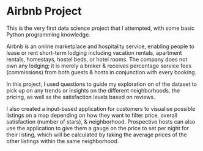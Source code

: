# Airbnb Project

This is the very first data science project that I attempted, with some basic Python programming knowledge.

Airbnb is an online marketplace and hospitality service, enabling people to lease or rent short-term lodging including vacation rentals, apartment rentals, homestays, hostel beds, or hotel rooms. The company does not own any lodging; it is merely a broker & receives percentage service fees (commissions) from both guests & hosts in conjunction with every booking.

In this project, I used questions to guide my exploration on of the dataset to pick up on any trends or insights on the different neighborhoods, the pricing, as well as the satisfaction levels based on reviews.

I also created a input-based application for customers to visualise possible listings on a map depending on how they want to filter price, overall satisfaction (number of stars), & neighborhood. Prospective hosts can also use the application to give them a gauge on the price to set per night for their listing, which will be calculated by taking the average prices of the other listings within the same neighborhood.
